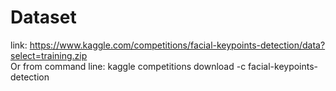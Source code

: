 # Dataset
link: https://www.kaggle.com/competitions/facial-keypoints-detection/data?select=training.zip <br/>
Or from command line: kaggle competitions download -c facial-keypoints-detection